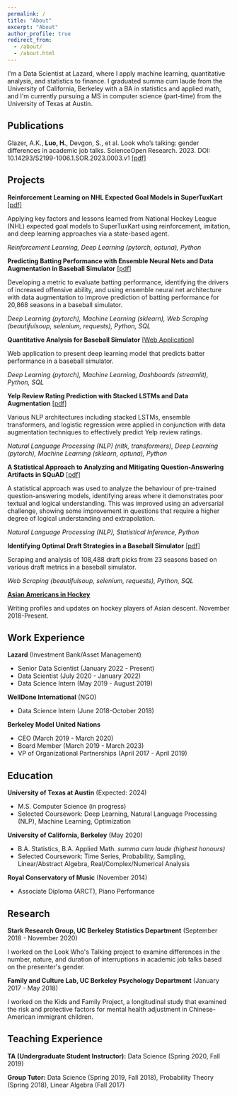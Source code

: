 ```yaml
---
permalink: /
title: "About"
excerpt: "About"
author_profile: true
redirect_from: 
  - /about/
  - /about.html
---
```


I'm a Data Scientist at Lazard, where I apply machine learning, quantitative analysis, and statistics to finance. I graduated summa cum laude from the University of California, Berkeley with a BA in statistics and applied math, and I'm currently pursuing a MS in computer science (part-time) from the University of Texas at Austin.

## Publications

Glazer, A.K., **Luo, H.**, Devgon, S., et al. Look who’s talking: gender differences in academic job talks. ScienceOpen Research. 2023. DOI: 10.14293/S2199-1006.1.SOR.2023.0003.v1 [[pdf]](https://www.scienceopen.com/hosted-document?doi=10.14293/S2199-1006.1.SOR.2023.0003.v1)

## Projects

**Reinforcement Learning on NHL Expected Goal Models in SuperTuxKart** [[pdf]](../assets/files/supertuxkart_deep_learning.pdf)

Applying key factors and lessons learned from National Hockey League (NHL) expected goal models to SuperTuxKart using reinforcement, imitation, and deep learning approaches via a state-based agent. 

*Reinforcement Learning, Deep Learning (pytorch, optuna), Python*

**Predicting Batting Performance with Ensemble Neural Nets and Data Augmentation in Baseball Simulator** [[pdf]](../assets/files/Brokenbat_Player_Modelling.pdf)

Developing a metric to evaluate batting performance, identifying the drivers of increased offensive ability, and using ensemble neural net architecture with data augmentation to improve prediction of batting performance for 20,868 seasons in a baseball simulator.

*Deep Learning (pytorch), Machine Learning (sklearn), Web Scraping (beautifulsoup, selenium, requests), Python, SQL*

**Quantitative Analysis for Baseball Simulator** [[Web Application]](https://share.streamlit.io/hluo27/broken_bat_app/main)

Web application to present deep learning model that predicts batter performance in a baseball simulator.

*Deep Learning (pytorch), Machine Learning, Dashboards (streamlit), Python, SQL*

**Yelp Review Rating Prediction with Stacked LSTMs and Data Augmentation** [[pdf]](../assets/files/yelp.pdf)

Various NLP architectures including stacked LSTMs, ensemble transformers, and logistic regression were applied in conjunction with data augmentation techniques to effectively predict Yelp review ratings.

*Natural Language Processing (NLP) (nltk, transformers), Deep Learning (pytorch), Machine Learning (sklearn, optuna), Python*

**A Statistical Approach to Analyzing and Mitigating Question-Answering Artifacts in SQuAD** [[pdf]](../assets/files/qa_artifacts_nlp.pdf)

A statistical approach was used to analyze the behaviour of pre-trained question-answering models, identifying areas where it demonstrates poor textual and logical understanding. This was improved using an adversarial challenge, showing some improvement in questions that require a higher degree of logical understanding and extrapolation.

*Natural Language Processing (NLP), Statistical Inference, Python*

**Identifying Optimal Draft Strategies in a Baseball Simulator** [[pdf]](../assets/files/BrokenBat_Draft_Report.pdf)

Scraping and analysis of 108,488 draft picks from 23 seasons based on various draft metrics in a baseball simulator.

*Web Scraping (beautifulsoup, selenium, requests), Python, SQL*

**[Asian Americans in Hockey](https://asianamericansinhockey.com/)**

Writing profiles and updates on hockey players of Asian descent. November 2018-Present.

## Work Experience

**Lazard** (Investment Bank/Asset Management)

  - Senior Data Scientist (January 2022 - Present)
  - Data Scientist (July 2020 - January 2022)
  - Data Science Intern (May 2019 - August 2019)

**WellDone International** (NGO)

  - Data Science Intern (June 2018-October 2018)

**Berkeley Model United Nations**

  - CEO (March 2019 - March 2020)
  - Board Member (March 2019 - March 2023)
  - VP of Organizational Partnerships (April 2017 - April 2019)
  
## Education

**University of Texas at Austin** (Expected: 2024)

- M.S. Computer Science (in progress)
- Selected Coursework: Deep Learning, Natural Language Processing (NLP), Machine Learning, Optimization

**University of California, Berkeley** (May 2020)

- B.A. Statistics, B.A. Applied Math. *summa cum laude (highest honours)*
- Selected Coursework: Time Series, Probability, Sampling, Linear/Abstract Algebra, Real/Complex/Numerical Analysis

**Royal Conservatory of Music** (November 2014)

- Associate Diploma (ARCT), Piano Performance

## Research

**Stark Research Group, UC Berkeley Statistics Department** (September 2018 - November 2020)

I worked on the Look Who's Talking project to examine differences in the number, nature, and duration of interruptions in academic job talks based on the presenter's gender.

**Family and Culture Lab, UC Berkeley Psychology Department** (January 2017 - May 2018)

I worked on the Kids and Family Project, a longitudinal study that examined the risk and protective factors for mental health adjustment in Chinese-American immigrant children.

## Teaching Experience

**TA (Undergraduate Student Instructor):** Data Science (Spring 2020, Fall 2019)

**Group Tutor:** Data Science (Spring 2019, Fall 2018), Probability Theory (Spring 2018), Linear Algebra (Fall 2017)
